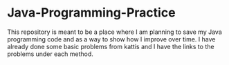 # Java-Programming-Practice
This repository is meant to be a place where I am planning to save my Java programming code and as a way to show how I improve over time.
I have already done some basic problems from kattis and I have the links to the problems under each method.
